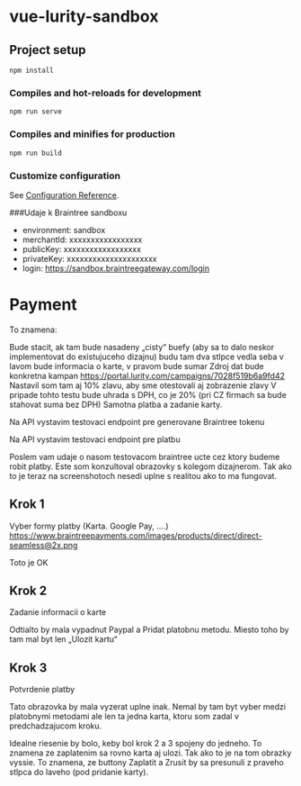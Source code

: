 # vue-lurity-sandbox

## Project setup
```
npm install
```

### Compiles and hot-reloads for development
```
npm run serve
```

### Compiles and minifies for production
```
npm run build
```

### Customize configuration
See [Configuration Reference](https://cli.vuejs.org/config/).


###Udaje k Braintree sandboxu 

- environment: sandbox
- merchantId: xxxxxxxxxxxxxxxxx
- publicKey: xxxxxxxxxxxxxxxxxx
- privateKey: xxxxxxxxxxxxxxxxxxxxx
- login: https://sandbox.braintreegateway.com/login


Payment
=========
To znamena:

Bude stacit, ak tam bude nasadeny „cisty“ buefy (aby sa to dalo neskor 
implementovat do existujuceho dizajnu) budu tam dva stlpce vedla seba
 v lavom bude informacia o karte, v pravom bude sumar 
Zdroj dat bude konkretna kampan
https://portal.lurity.com/campaigns/7028f519b6a9fd42
 Nastavil som tam aj 10% zlavu, aby sme otestovali aj zobrazenie zlavy
 V pripade tohto testu bude uhrada s DPH, co je 20%  (pri CZ firmach sa bude stahovat suma bez DPH)
Samotna platba a zadanie karty.

Na API vystavim testovaci endpoint pre generovane Braintree tokenu

Na API vystavim testovaci endpoint pre platbu


Poslem vam udaje o nasom testovacom braintree ucte cez ktory budeme robit platby. 
Este som konzultoval obrazovky s kolegom dizajnerom. Tak ako to je teraz na 
screenshotoch nesedi uplne s realitou ako to ma fungovat.
 

Krok 1
------
Vyber formy platby (Karta. Google Pay, ....)
https://www.braintreepayments.com/images/products/direct/direct-seamless@2x.png 

Toto je OK 

Krok 2
------

Zadanie informacii o karte 

Odtialto by mala vypadnut Paypal a Pridat platobnu metodu. 
Miesto toho by tam mal byt len „Ulozit kartu“

Krok 3
------

Potvrdenie platby 

Tato obrazovka by mala vyzerat uplne inak. Nemal by tam byt vyber medzi 
platobnymi metodami ale len ta jedna karta, ktoru som zadal v predchadzajucom kroku.


 

Idealne riesenie by bolo, keby bol krok 2 a 3 spojeny do jedneho. 
To znamena ze zaplatenim sa rovno karta aj ulozi. Tak ako to je na tom 
obrazky vyssie. To znamena, ze buttony Zaplatit a 
Zrusit by sa presunuli z praveho stlpca do laveho (pod pridanie karty).